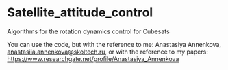 # Satellite_attitude_control
Algorithms for the rotation dynamics control for Cubesats

You can use the code, but with the reference to me: Anastasiya Annenkova, anastasiia.annenkova@skoltech.ru, 
or with the reference to my papers: https://www.researchgate.net/profile/Anastasiya_Annenkova

